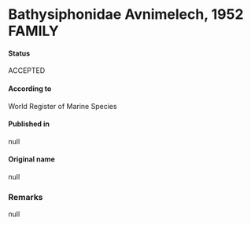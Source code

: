 Bathysiphonidae Avnimelech, 1952 FAMILY
=======

#### Status
ACCEPTED

#### According to
World Register of Marine Species

#### Published in
null

#### Original name
null

### Remarks
null